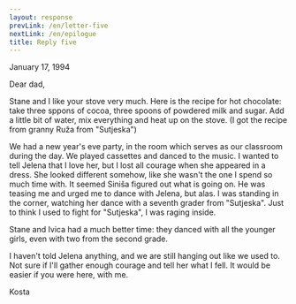 ```yaml
---
layout: response
prevLink: /en/letter-five
nextLink: /en/epilogue
title: Reply five
---
```


<div class="Response-date">January 17, 1994</div>

Dear dad,

Stane and I like your stove very much. Here is the recipe for hot chocolate: take three sppons of cocoa, three spoons of powdered milk and sugar. Add a little bit of water, mix everything and heat up on the stove. (I got the recipe from granny Ruža from "Sutjeska")

We had a new year's eve party, in the room which serves as our classroom during the day. We played cassettes and danced to the music. I wanted to tell Jelena that I love her, but I lost all courage when she appeared in a dress. She looked different somehow, like she wasn't the one I spend so much time with. It seemed Siniša figured out what is going on. He was teasing me and urged me to dance with Jelena, but alas. I was standing in the corner, watching her dance with a seventh grader from "Sutjeska". Just to think I used to fight for "Sutjeska", I was raging inside.

Stane and Ivica had a much better time: they danced with all the younger girls, even with two from the second grade.

I haven't told Jelena anything, and we are still hanging out like we used to. Not sure if I'll gather enough courage and tell her what I fell. It would be easier if you were here, with me.

<div class="Response-signature">Kosta</div>
